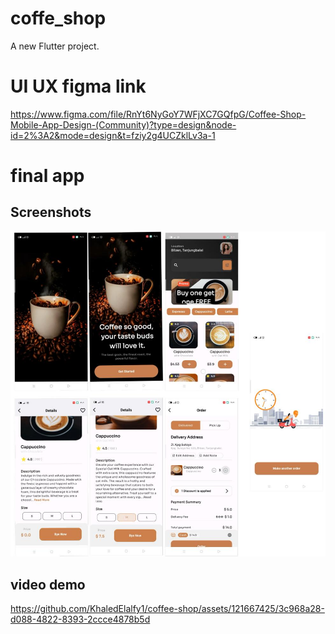 # coffe_shop

A new Flutter project.

# UI UX figma link

https://www.figma.com/file/RnYt6NyGoY7WFjXC7GQfpG/Coffee-Shop-Mobile-App-Design-(Community)?type=design&node-id=2%3A2&mode=design&t=fziy2g4UCZklLv3a-1


# __final app__

## Screenshots

![Alt text](<App screens.jpeg>)


## video demo

https://github.com/KhaledElalfy1/coffee-shop/assets/121667425/3c968a28-d088-4822-8393-2ccce4878b5d
